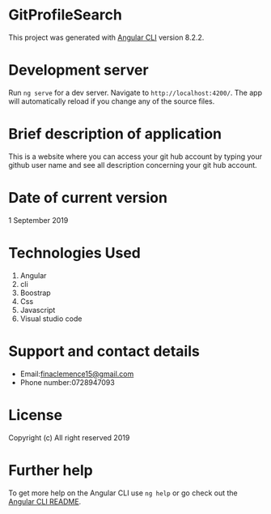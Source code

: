# GitProfileSearch

This project was generated with [Angular CLI](https://github.com/angular/angular-cli) version 8.2.2.

# Development server

Run `ng serve` for a dev server. Navigate to `http://localhost:4200/`. The app will automatically reload if you change any of the source files.

# Brief description of application
This is a website where you can access your git hub account by typing your github user name and see all description concerning your git hub account.

# Date of current version

1 September 2019

# Technologies Used

1. Angular
2. cli
3. Boostrap
4. Css 
5. Javascript
6. Visual studio code

# Support and contact details

* Email:finaclemence15@gmail.com
* Phone number:0728947093

# License

Copyright (c) All right reserved 2019

# Further help

To get more help on the Angular CLI use `ng help` or go check out the [Angular CLI README](https://github.com/angular/angular-cli/blob/master/README.md).

